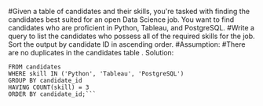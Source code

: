 #Given a table of candidates and their skills, you're tasked with finding the candidates best suited for an open Data Science job. You want to find candidates who are proficient in Python, Tableau, and PostgreSQL.
#Write a query to list the candidates who possess all of the required skills for the job. Sort the output by candidate ID in ascending order.
#Assumption:
#There are no duplicates in the candidates table .
Solution:
``` SELECT candidate_id
FROM candidates
WHERE skill IN ('Python', 'Tableau', 'PostgreSQL')
GROUP BY candidate_id
HAVING COUNT(skill) = 3
ORDER BY candidate_id;```
